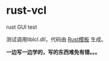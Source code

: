 # rust-vcl

rust GUI test

测试调用liblcl.dll，代码由 [Rust模板](https://github.com/ying32/liblcl/tree/master/Tools/genBind/rust/tpl) 生成。

**一边写一边学的，写的东西难免有错。。。**    


